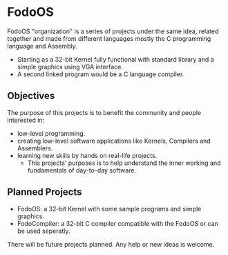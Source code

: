 # FodoOS

FodoOS "organization" is a series of projects under the same idea, related together and made from different languages mostly the C programming language and Assembly.
- Starting as a 32-bit Kernel fully functional with standard library and a simple graphics using VGA interface.
- A second linked program would be a C language compiler.

## Objectives
The purpose of this projects is to benefit the community and people interested in:
  - low-level programming.
  - creating low-level software applications like Kernels, Compilers and Assemblers.
  - learning new skiils by hands on real-life projects.
    - This projects' purposes is to help understand the inner working and fundamentals of day-to-day software.

 ## Planned Projects
 - FodoOS: a 32-bit Kernel with some sample programs and simple graphics.
 - FodoCompiler: a 32-bit C compiler compatible with the FodoOS or can be used seperatly.
 
 There will be future projects planned. Any help or new ideas is welcome.
